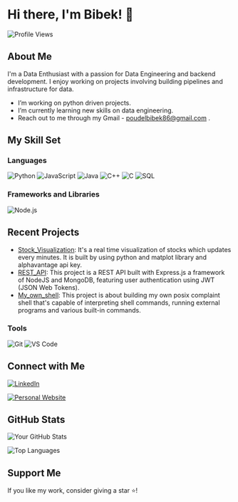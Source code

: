 # Hi there, I'm Bibek! 👋

![Profile Views](https://komarev.com/ghpvc/?username=BibekPoudel99&color=blue)

## About Me

I'm a Data Enthusiast with a passion for Data Engineering and backend development. I enjoy working on projects involving building pipelines and infrastructure for data.

-  I’m working on python driven projects.
-  I’m currently learning new skills on data engineering.
-  Reach out to me through my Gmail - poudelbibek86@gmail.com .

## My Skill Set

### Languages

![Python](https://img.shields.io/badge/-Python-3776AB?style=flat&logo=python&logoColor=white)
![JavaScript](https://img.shields.io/badge/-JavaScript-F7DF1E?style=flat&logo=javascript&logoColor=black)
![Java](https://img.shields.io/badge/-Java-007396?style=flat&logo=java&logoColor=white)
![C++](https://img.shields.io/badge/-C++-00599C?style=flat&logo=c%2b%2b&logoColor=white)
![C](https://img.shields.io/badge/-C-A8B9CC?style=flat&logo=c&logoColor=white)
![SQL](https://img.shields.io/badge/-SQL-4479A1?style=flat&logo=postgresql&logoColor=white)

### Frameworks and Libraries

![Node.js](https://img.shields.io/badge/-Node.js-339933?style=flat&logo=node.js&logoColor=white)

## Recent Projects

- [Stock_Visualization](https://github.com/BibekPoudel99/Stock_Visualization): It's a real time visualization of stocks which updates every minutes. It is built by using python and matplot library and alphavantage api key.
- [REST_API](https://github.com/BibekPoudel99/Rest_API): This project is a REST API built with Express.js a framework of NodeJS and MongoDB, featuring user authentication using JWT (JSON Web Tokens).
- [My_own_shell](https://github.com/BibekPoudel99/My_own_shell): This project is about building my own posix complaint shell that's capable of interpreting shell commands, running external programs and various built-in commands.

### Tools

![Git](https://img.shields.io/badge/-Git-F05032?style=flat&logo=git&logoColor=white)
![VS Code](https://img.shields.io/badge/-VS%20Code-007ACC?style=flat&logo=visual-studio-code&logoColor=white)

## Connect with Me

[![LinkedIn](https://img.shields.io/badge/-LinkedIn-0A66C2?style=flat&logo=linkedin&logoColor=white)](https://www.linkedin.com/in/bibek-poudel-b86a1a306/)

[![Personal Website](https://img.shields.io/badge/-Website-000000?style=flat&logo=About.me&logoColor=white)](https://yourwebsite.com)

## GitHub Stats

![Your GitHub Stats](https://github-readme-stats.vercel.app/api?username=BibekPoudel99&show_icons=true&theme=radical)

![Top Languages](https://github-readme-stats.vercel.app/api/top-langs/?username=BibekPoudel99&layout=compact&theme=radical)

## Support Me

If you like my work, consider giving a star ⭐!


